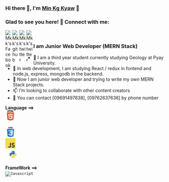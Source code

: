 ### Hi there 👋, I'm [Min Kg Kyaw](https://www.facebook.com/min.kgkyaw) 🧑‍

### Glad to see you here! 🤩 Connect with me:
<a href='https://www.facebook.com/min.kgkyaw'> <img align="left" alt="Mkk's Facebook" width="22px" src="https://cdn.jsdelivr.net/npm/simple-icons@v3/icons/facebook.svg"/> </a>

<a href='https://github.com/mwebeducation'> <img align="left" alt="Mkk's github" width="22px" src="https://cdn.jsdelivr.net/npm/simple-icons@v3/icons/github.svg"/> </a>

<a href='https://twitter.com/minkgkyaw'> <img align="left" alt="Mkk's twitter" width="22px" src="https://cdn.jsdelivr.net/npm/simple-icons@v3/icons/twitter.svg"/> </a>

<a href='https://www.youtube.com/channel/UCl0CQDValffBAWibcoBpe7w'> <img align="left" alt="Mkk's twitter" width="22px" src="https://cdn.jsdelivr.net/npm/simple-icons@v3/icons/youtube.svg"/> </a>

<br/>

### I am Junior Web Developer (MERN Stack)
* 🔭 I am a third year student currently studying Geology at Pyay University. <br>
* 🌱 In web development, I am studying React / redux in fontend and node.js, express, mongodb in the backend. <br>
* 👯 Now I am junior web developer and trying to write my own MERN Stack projects. <br>
* 📫 I’m looking to collaborate with other content creators <br>
* 💬 You can contact [09691497838], [09762637636] by phone number <br/>

**Language ==>** &nbsp;
<code> <img width='32px' src='https://raw.githubusercontent.com/github/explore/80688e429a7d4ef2fca1e82350fe8e3517d3494d/topics/html/html.png'/> </code> &nbsp;
<code> <img width='32px' src='https://raw.githubusercontent.com/github/explore/80688e429a7d4ef2fca1e82350fe8e3517d3494d/topics/css/css.png'/></code>  &nbsp;
<code> <img width='32px' src='https://raw.githubusercontent.com/github/explore/80688e429a7d4ef2fca1e82350fe8e3517d3494d/topics/javascript/javascript.png'/> </code>  &nbsp;
<code><img width='32px' src='https://raw.githubusercontent.com/github/explore/80688e429a7d4ef2fca1e82350fe8e3517d3494d/topics/python/python.png'/></code> &nbsp; <br/>

**FrameWork ==>** &nbsp;
<code> <img src='https://img.shields.io/badge/-javascript-000000?style=flat&logo=JavaScript' alt='Javascript' /> </code> &nbsp;




